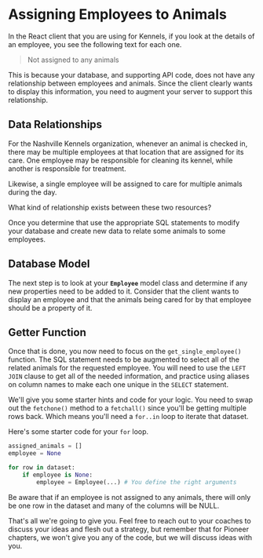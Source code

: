 # Assigning Employees to Animals

In the React client that you are using for Kennels, if you look at the details of an employee, you see the following text for each one.

> Not assigned to any animals

This is because your database, and supporting API code, does not have any relationship between employees and animals. Since the client clearly wants to display this information, you need to augment your server to support this relationship.

## Data Relationships

For the Nashville Kennels organization, whenever an animal is checked in, there may be multiple employees at that location that are assigned for its care. One employee may be responsible for cleaning its kennel, while another is responsible for treatment.

Likewise, a single employee will be assigned to care for multiple animals during the day.

What kind of relationship exists between these two resources?

Once you determine that use the appropriate SQL statements to modify your database and create new data to relate some animals to some employees.

## Database Model

The next step is to look at your **`Employee`** model class and determine if any new properties need to be added to it. Consider that the client wants to display an employee and that the animals being cared for by that employee should be a property of it.

## Getter Function

Once that is done, you now need to focus on the `get_single_employee()` function. The SQL statement needs to be augmented to select all of the related animals for the requested employee. You will need to use the `LEFT JOIN` clause to get all of the needed information, and practice using aliases on column names to make each one unique in the `SELECT` statement.

We'll give you some starter hints and code for your logic. You need to swap out the `fetchone()` method to a `fetchall()` since you'll be getting multiple rows back. Which means you'll need a `for..in` loop to iterate that dataset.

Here's some starter code for your `for` loop.

```py
assigned_animals = []
employee = None

for row in dataset:
    if employee is None:
        employee = Employee(...) # You define the right arguments
```

Be aware that if an employee is not assigned to any animals, there will only be one row in the dataset and many of the columns will be NULL.

That's all we're going to give you. Feel free to reach out to your coaches to discuss your ideas and flesh out a strategy, but remember that for Pioneer chapters, we won't give you any of the code, but we will discuss ideas with you.

